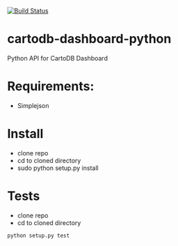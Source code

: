 [![Build Status](https://buildhive.cloudbees.com/job/realestate-com-au/job/cartodb-dashboard-python/badge/icon)](https://buildhive.cloudbees.com/job/realestate-com-au/job/cartodb-dashboard-python//)

cartodb-dashboard-python
========================

Python API for CartoDB Dashboard

# Requirements: 

+ Simplejson

# Install

+ clone repo
+ cd to cloned directory
+ sudo python setup.py install


# Tests

+ clone repo
+ cd to cloned directory

```bash
python setup.py test
```